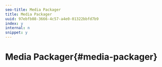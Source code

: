 ```yaml
---
seo-title: Media Packager
title: Media Packager
uuid: 97ebfb08-3666-4c57-a4e0-01322bbfd7b9
index: y
internal: n
snippet: y
---
```


# Media Packager{#media-packager}

